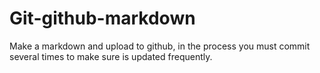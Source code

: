 # Git-github-markdown
Make a markdown and upload to github, in the process you must commit several times to make sure is updated frequently.
